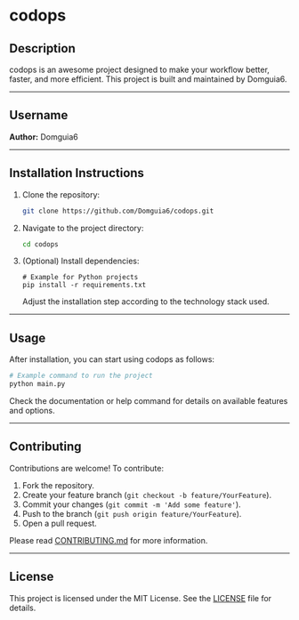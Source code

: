 # codops

## Description

codops is an awesome project designed to make your workflow better, faster, and more efficient. This project is built and maintained by Domguia6.

---

## Username

**Author:** Domguia6

---

## Installation Instructions

1. Clone the repository:

   ```bash
   git clone https://github.com/Domguia6/codops.git
   ```

2. Navigate to the project directory:

   ```bash
   cd codops
   ```

3. (Optional) Install dependencies:

   ```
   # Example for Python projects
   pip install -r requirements.txt
   ```

   Adjust the installation step according to the technology stack used.

---

## Usage

After installation, you can start using codops as follows:

```bash
# Example command to run the project
python main.py
```

Check the documentation or help command for details on available features and options.

---

## Contributing

Contributions are welcome! To contribute:

1. Fork the repository.
2. Create your feature branch (`git checkout -b feature/YourFeature`).
3. Commit your changes (`git commit -m 'Add some feature'`).
4. Push to the branch (`git push origin feature/YourFeature`).
5. Open a pull request.

Please read [CONTRIBUTING.md](CONTRIBUTING.md) for more information.

---

## License

This project is licensed under the MIT License. See the [LICENSE](LICENSE) file for details.